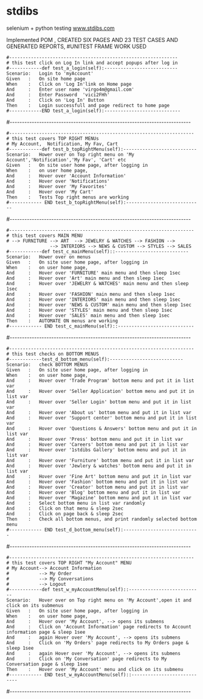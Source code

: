 # stdibs
selenium + python testing www.stdibs.com

Implemented POM , CREATED SIX PAGES AND 23 TEST CASES AND GENERATED REPORTS, 
#UNITEST FRAME WORK USED 



    #--------------------------------------------------------------
    # this test click on Log In link and accept popups after log in
    #------------def test_a_login(self):---------------------------    
    Scenario:   Login to 'myAccount' 
    Given   :   On site home page
    When    :   Click on 'Log In'link on Home page
    And     :   Enter user name 'virgo4m@gmail.com'
    And     :   Enter Password  'vici2FHh'
    And     :   Click on 'Log In' Button
    Then    :   Login successfull and page redirect to home page
    #------------END test_a_login(self):---------------------------- 

#--------------------------------------------------------------------------

    #--------------------------------------------------------------------
    # this test covers TOP RIGHT MENUs
    # My Account,  Notification, My Fav, Cart 
    #------------def test_b_topRightMenu(self):---------------------------    
    Scenario:   Hower over on Top right menu on 'My Account','Notification','My Fav', 'Cart' etc 
    Given   :   On site user home page, after logging in
    When    :   on user home page, 
    And     :   Hover over 'Account Information' 
    And     :   Hover over 'Notifications'
    And     :   Hover over 'My Favorites'
    And     :   Hover over 'My Cart'
    Then    :   Tests Top right menus are working
    #------------ END test_b_topRightMenu(self):----------------------------

#--------------------------------------------------------------------------

    #--------------------------------------------------------------------
    # this test covers MAIN MENU
    # --> FURNITURE --> ART  --> JEWELRY & WATCHES --> FASHION --> 
                    --> INTERIORS --> NEWS & CUSTOM --> STYLES --> SALES
    #------------def test_c_mainMenu(self)::---------------------------    
    Scenario:   Hower over on menus 
    Given   :   On site user home page, after logging in
    When    :   on user home page, 
    And     :   Hover over 'FURNITURE' main menu and then sleep 1sec 
    And     :   Hover over 'Art' main menu and then sleep 1sec
    And     :   Hover over 'JEWELRY & WATCHES' main menu and then sleep 1sec
    And     :   Hover over 'FASHION' main menu and then sleep 1sec
    And     :   Hover over 'INTERIORS' main menu and then sleep 1sec
    And     :   Hover over 'NEWS & CUSTOM' main menu and then sleep 1sec
    And     :   Hover over 'STYLES' main menu and then sleep 1sec
    And     :   Hover over 'SALES' main menu and then sleep 1sec
    Then    :   AUTOMATE ON menus are working
    #------------ END test_c_mainMenu(self)::----------------------------

#--------------------------------------------------------------------------


    #--------------------------------------------------------------------
    # this test checks on BOTTOM MENUS 
    #------------test_d_bottom_menu(self):---------------------------    
    Scenario:   check BOTTOM MENUS 
    Given   :   On site user home page, after logging in
    When    :   on user home page, 
    And     :   Hover over 'Trade Program' bottom menu and put it in list var
    And     :   Hover over 'Seller Application' bottom menu and put it in list var
    And     :   Hover over 'Seller Login' bottom menu and put it in list var
    And     :   Hover over 'About us' bottom menu and put it in list var
    And     :   Hover over 'Support center' bottom menu and put it in list var
    And     :   Hover over 'Questions & Answers' bottom menu and put it in list var
    And     :   Hover over 'Press' bottom menu and put it in list var
    And     :   Hover over 'Careers' bottom menu and put it in list var
    And     :   Hover over '1stdibs Gallery' bottom menu and put it in list var
    And     :   Hover over 'Furniture' bottom menu and put it in list var
    And     :   Hover over 'Jewlery & watches' bottom menu and put it in list var
    And     :   Hover over 'Fine Art' bottom menu and put it in list var
    And     :   Hover over 'Fashion' bottom menu and put it in list var
    And     :   Hover over 'Creator' bottom menu and put it in list var
    And     :   Hover over 'Blog' bottom menu and put it in list var
    And     :   Hover over 'Magazine' bottom menu and put it in list var
    And     :   Select bottom menu in list var randomly
    And     :   Click on that menu & sleep 2sec
    And     :   Click on page back & sleep 2sec 
    Then    :   Check all bottom menus, and print randomly selected bottom menu
    #------------ END test_d_bottom_menu(self):----------------------------

#--------------------------------------------------------------------------




    #--------------------------------------------------------------------
    # this test covers TOP RIGHT "My Account" MENU
    # My Account--> Account Information
    #           --> My Order
    #           --> My Conversations
    #           --> Logout
    #------------def test_w_myAccountMenu(self)::---------------------------    
    Scenario:   Hover over on Top right menu on 'My Account',open it and click on its submenus 
    Given   :   On site user home page, after logging in
    When    :   on user home page, 
    And     :   Hover over 'My Account', --> opens its submens 
    And     :   Click on 'Account Information' page redirects to Account information page & sleep 1see
    And     :   again Hover over 'My Account', --> opens its submens
    And     :   Click on 'My Orders' page redirects to My Orders page & sleep 1see
    And     :   again Hover over 'My Account', --> opens its submens
    And     :   Click on 'My Conversation' page redirects to My Conversation page & sleep 1see
    Then    :   Hover over 'My Account' menu and click on its submenu
    #------------ END test_w_myAccountMenu(self)::----------------------------

#--------------------------------------------------------------------------